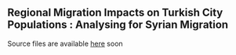 ## Regional Migration Impacts on Turkish City Populations : Analysing for Syrian Migration

Source files are available [here](https://github.com/MEF-BDA503/gpj18-r_boys/tree/master/source_files) soon
